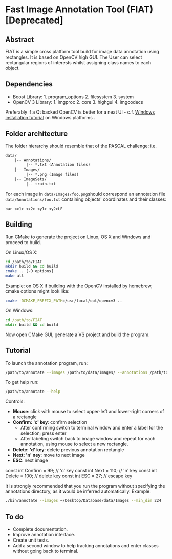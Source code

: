 # Fast Image Annotation Tool (FIAT) [Deprecated]

## Abstract

FIAT is a simple cross platform tool build for image data annotation using rectangles. It is based on OpenCV high GUI. The User can select rectangular regions of interests whilst assigning class names to each object.

## Dependencies

- Boost Library: 1. program_options
                 2. filesystem
                 3. system
- OpenCV 3 Library: 1. imgproc
                    2. core
                    3. highgui
                    4. imgcodecs

Preferably if a Qt backed OpenCV is better for a neat UI - c.f. [Windows installation tutorial](http://docs.opencv.org/3.1.0/d3/d52/tutorial_windows_install.html#gsc.tab=0) on Windows platforms .

## Folder architecture

The folder hierarchy should resemble that of the PASCAL challenge: i.e.

```txt
data/
    |-- Annotations/
         |-- *.txt (Annotation files)
    |-- Images/
         |-- *.png (Image files)
    |-- ImageSets/
         |-- train.txt
```

For each image in `data/Images/foo.png`should correspond an annotation file `data/Annotations/foo.txt` containing objects' coordinates and their classes:

```csv
bar <x1> <x2> <y1> <y2>LF
```

## Building

Run CMake to generate the project on Linux, OS X and Windows and proceed to build.

On Linux/OS X:

```bash
cd /path/to/FIAT
mkdir build && cd build
cmake .. [-D options]
make all
```

Example: on OS X if building with the OpenCV installed by homebrew, cmake options might look like:

```bash
cmake -DCMAKE_PREFIX_PATH=/usr/local/opt/opencv3 ..
```

On Windows:

```cmd
cd /path/to/FIAT
mkdir build && cd build
```

Now open CMake GUI, generate a VS project and build the program.

## Tutorial

To launch the annotation program, run:

```bash
/path/to/annotate --images /path/to/data/Images/ --annotations /path/to/data/Annotations --min_dim <minimal dimension size>
```

To get help run:

```bash
/path/to/annotate --help
```

Controls:

-  **Mouse**: click with mouse to select upper-left and lower-right corners of a rectangle
-  **Confirm: 'c' key**: confirm selection
   -  After confirming switch to terminal window and enter a label for the selection; press enter
   -  After labeling switch back to image window and repeat for each annotation, using mouse to select a new rectangle.
-  **Delete: 'd' key**: delete previous annotation rectangle
-  **Next: 'n' ney**: move to next image
-  **ESC**: next image

const int Confirm = 99; // 'c' key
const int Next = 110;   // 'n' key
const int Delete = 100; // delete key
const int ESC = 27;     // escape key

It is strongly recommended that you run the program without specifying the annotations directory, as it would be inferred automatically.
Example:

```bash
./bin/annotate --images ~/Desktop/Database/data/Images --min_dim 224
```

## To do

- Complete documentation.
- Improve annotation interface.
- Create unit tests.
- Add a second window to help tracking annotations and enter classes without going back to terminal.
